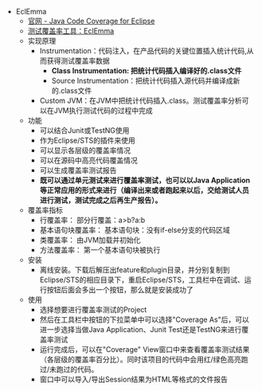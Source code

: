 * EclEmma
    * [官网 - Java Code Coverage for Eclipse](https://www.eclemma.org/installation.html#manual)
    * [测试覆盖率工具：EclEmma](https://www.cnblogs.com/Ming8006/p/5811425.html)
    * 实现原理
        * Instrumentation：代码注入，在产品代码的关键位置插入统计代码,从而获得测试覆盖率数据
            * **Class Instrumentation: 把统计代码插入编译好的.class文件**
            * Source Instrumentation：把统计代码插入源代码并编译成新的.class文件
        * Custom JVM：在JVM中把统计代码插入.class。测试覆盖率分析可以在JVM执行测试代码的过程中完成
    * 功能
        * 可以结合Junit或TestNG使用
        * 作为Eclipse/STS的插件来使用
        * 可以显示各层级的覆盖率情况
        * 可以在源码中高亮代码覆盖情况
        * 可以生成覆盖率测试报告
        * **既可以通过单元测试来进行覆盖率测试，也可以以Java Application等正常应用的形式来进行（编译出来或者跑起来以后，交给测试人员进行测试，测试完成之后再生产报告）。**
    * 覆盖率指标
        * 行覆盖率：  部分行覆盖：a>b?a:b
        * 基本语句块覆盖率：  基本语句块：没有if-else分支的代码区域
        * 类覆盖率：  由JVM加载并初始化
        * 方法覆盖率：  第一个基本语句块被执行
    * 安装
        * 离线安装。下载后解压出feature和plugin目录，并分别复制到Eclipse/STS的相应目录下，重启Eclipse/STS，工具栏中在调试、运行按钮后面会多出一个按钮，那么就是安装成功了
    * 使用
        * 选择想要进行覆盖率测试的Project
        * 然后在工具栏中按钮的下拉菜单中可以选择"Coverage As"后，可以进一步选择当做Java Application、Junit Test还是TestNG来进行覆盖率测试
        * 运行完成后，可以在"Coverage" View窗口中来查看覆盖率测试结果（各层级的覆盖率百分比）。同时该项目的代码中会用红/绿色高亮跑过/未跑过的代码。
        * 窗口中可以导入/导出Session结果为HTML等格式的文件报告